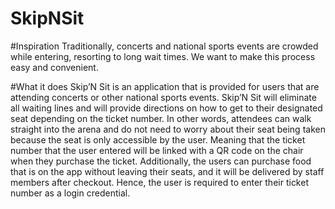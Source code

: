# SkipNSit

#Inspiration
Traditionally, concerts and national sports events are crowded while entering, resorting to long wait times. We want to make this process easy and convenient.

#What it does
Skip’N Sit is an application that is provided for users that are attending concerts or other national sports events. Skip’N Sit will eliminate all waiting lines and will provide directions on how to get to their designated seat depending on the ticket number. In other words, attendees can walk straight into the arena and do not need to worry about their seat being taken because the seat is only accessible by the user. Meaning that the ticket number that the user entered will be linked with a QR code on the chair when they purchase the ticket. Additionally, the users can purchase food that is on the app without leaving their seats, and it will be delivered by staff members after checkout. Hence, the user is required to enter their ticket number as a login credential.

